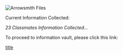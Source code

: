 ![Arrowsmith Files](https://user-images.githubusercontent.com/122270718/212236638-07f67764-1819-4aea-a34f-794e0dc1acf1.png)

Current Information Collected:

*23 Classmates Information Collected...*

To proceed to information vault, please click this link:

[title](https://jstrieb.github.io/link-lock/#eyJ2IjoiMC4wLjEiLCJlIjoiTnlnZFR5SlJqUTdPZFNvMmhrUHRjTExqeUFja2tXcURDUysxUXBEdU1hRTlYNC9CakVJc0F6Zm0yT0wwaUJINVg2Y0VHWVlqYVFXRk5Jc2pEcXQra1hISElGRTJON2s5QURQZHlCSGxUMHhNYzNVS1VZQVN3cVgvZnB6Q3F1T3lWYVQwZ2d0L3B2SHk3R1RLREZKKy93PT0iLCJoIjoiUGFzc3dvcmQgZm9yICBib3RoIEVtYWlsc1xuIiwiaSI6IjJMVlA0a2VvOHh5QUVTaHkifQ==)
